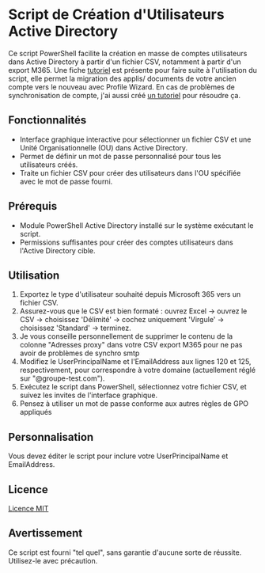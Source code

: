 # Script de Création d'Utilisateurs Active Directory

Ce script PowerShell facilite la création en masse de comptes utilisateurs dans Active Directory à partir d'un fichier CSV, notamment à partir d'un export M365.
Une fiche [tutoriel](https://github.com/Kirua6/Creating_Active_Directory_Users_By_Csv_M365/blob/main/Fiche_Migration_Donn%C3%A9es_Compte_AD_Profil_Wizard_Git.pdf) est présente pour faire suite à l'utilisation du script, elle permet la migration des applis/ documents de votre ancien compte vers le nouveau avec Profile Wizard.
En cas de problèmes de synchronisation de compte, j'ai aussi créé [un tutoriel](https://github.com/Kirua6/Creating_Active_Directory_Users_By_Csv_M365/blob/main/Fiche_R%C3%A9solution_Doublon_Compte_AD_%26_M365_Git.pdf) pour résoudre ça.
## Fonctionnalités

- Interface graphique interactive pour sélectionner un fichier CSV et une Unité Organisationnelle (OU) dans Active Directory.
- Permet de définir un mot de passe personnalisé pour tous les utilisateurs créés.
- Traite un fichier CSV pour créer des utilisateurs dans l'OU spécifiée avec le mot de passe fourni.

## Prérequis

- Module PowerShell Active Directory installé sur le système exécutant le script.
- Permissions suffisantes pour créer des comptes utilisateurs dans l'Active Directory cible.

## Utilisation

1. Exportez le type d'utilisateur souhaité depuis Microsoft 365 vers un fichier CSV.
2. Assurez-vous que le CSV est bien formaté : ouvrez Excel -> ouvrez le CSV -> choisissez 'Délimité' -> cochez uniquement 'Virgule' -> choisissez 'Standard' -> terminez.
3. Je vous conseille personnellement de supprimer le contenu de la colonne "Adresses proxy" dans votre CSV export M365 pour ne pas avoir de problèmes de synchro smtp
4. Modifiez le UserPrincipalName et l'EmailAddress aux lignes 120 et 125, respectivement, pour correspondre à votre domaine (actuellement réglé sur "@groupe-test.com").
5. Exécutez le script dans PowerShell, sélectionnez votre fichier CSV, et suivez les invites de l'interface graphique.
6. Pensez à utiliser un mot de passe conforme aux autres règles de GPO appliqués

## Personnalisation

Vous devez éditer le script pour inclure votre UserPrincipalName et EmailAddress.

## Licence

[Licence MIT](https://github.com/Kirua6/Creating_Active_Directory_Users_By_Csv_M365/blob/main/LICENSE)

## Avertissement

Ce script est fourni "tel quel", sans garantie d'aucune sorte de réussite. Utilisez-le avec précaution.
